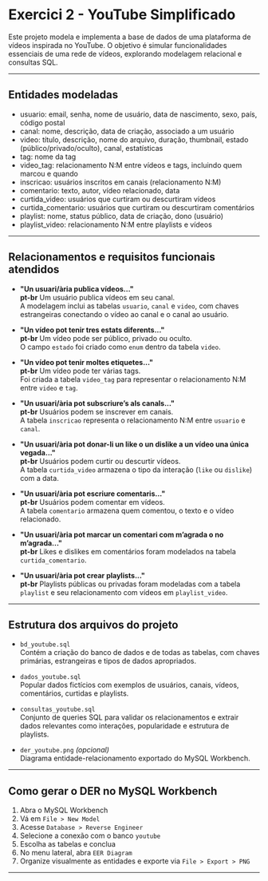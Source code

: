 # Exercici 2 - YouTube Simplificado

Este projeto modela e implementa a base de dados de uma plataforma de vídeos inspirada no YouTube.
O objetivo é simular funcionalidades essenciais de uma rede de vídeos, explorando modelagem relacional e consultas SQL.

---

## Entidades modeladas

- usuario: email, senha, nome de usuário, data de nascimento, sexo, país, código postal
- canal: nome, descrição, data de criação, associado a um usuário
- video: título, descrição, nome do arquivo, duração, thumbnail, estado (público/privado/oculto), canal, estatísticas
- tag: nome da tag
- video_tag: relacionamento N:M entre vídeos e tags, incluindo quem marcou e quando
- inscricao: usuários inscritos em canais (relacionamento N:M)
- comentario: texto, autor, vídeo relacionado, data
- curtida_video: usuários que curtiram ou descurtiram vídeos
- curtida_comentario: usuários que curtiram ou descurtiram comentários
- playlist: nome, status público, data de criação, dono (usuário)
- playlist_video: relacionamento N:M entre playlists e vídeos

---

## Relacionamentos e requisitos funcionais atendidos

- **"Un usuari/ària publica vídeos..."**  
  **pt-br** Um usuário publica vídeos em seu canal.  
  A modelagem inclui as tabelas `usuario`, `canal` e `video`, com chaves estrangeiras conectando o vídeo ao canal e o canal ao usuário.

- **"Un vídeo pot tenir tres estats diferents..."**  
  **pt-br** Um vídeo pode ser público, privado ou oculto.  
  O campo `estado` foi criado como `enum` dentro da tabela `video`.

- **"Un vídeo pot tenir moltes etiquetes..."**  
  **pt-br** Um vídeo pode ter várias tags.  
  Foi criada a tabela `video_tag` para representar o relacionamento N:M entre `video` e `tag`.

- **"Un usuari/ària pot subscriure’s als canals..."**  
  **pt-br** Usuários podem se inscrever em canais.  
  A tabela `inscricao` representa o relacionamento N:M entre `usuario` e `canal`.

- **"Un usuari/ària pot donar-li un like o un dislike a un vídeo una única vegada..."**  
  **pt-br** Usuários podem curtir ou descurtir vídeos.  
  A tabela `curtida_video` armazena o tipo da interação (`like` ou `dislike`) com a data.

- **"Un usuari/ària pot escriure comentaris..."**  
  **pt-br** Usuários podem comentar em vídeos.  
  A tabela `comentario` armazena quem comentou, o texto e o vídeo relacionado.

- **"Un usuari/ària pot marcar un comentari com m’agrada o no m’agrada..."**  
  **pt-br** Likes e dislikes em comentários foram modelados na tabela `curtida_comentario`.

- **"Un usuari/ària pot crear playlists..."**  
  **pt-br** Playlists públicas ou privadas foram modeladas com a tabela `playlist` e seu relacionamento com vídeos em `playlist_video`.

---

## Estrutura dos arquivos do projeto

- `bd_youtube.sql`  
  Contém a criação do banco de dados e de todas as tabelas, com chaves primárias, estrangeiras e tipos de dados apropriados.

- `dados_youtube.sql`  
  Popular dados fictícios com exemplos de usuários, canais, vídeos, comentários, curtidas e playlists.

- `consultas_youtube.sql`  
  Conjunto de queries SQL para validar os relacionamentos e extrair dados relevantes como interações, popularidade e estrutura de playlists.

- `der_youtube.png` *(opcional)*  
  Diagrama entidade-relacionamento exportado do MySQL Workbench.

---

## Como gerar o DER no MySQL Workbench

1. Abra o MySQL Workbench
2. Vá em `File > New Model`
3. Acesse `Database > Reverse Engineer`
4. Selecione a conexão com o banco `youtube`
5. Escolha as tabelas e conclua
6. No menu lateral, abra `EER Diagram`
7. Organize visualmente as entidades e exporte via `File > Export > PNG`

---
